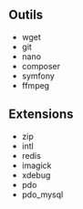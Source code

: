 
## Outils

- wget
- git
- nano
- composer
- symfony
- ffmpeg

## Extensions

- zip 
- intl
- redis
- imagick
- xdebug
- pdo 
- pdo_mysql